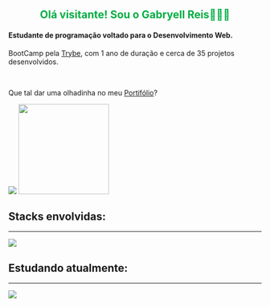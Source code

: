 <h2 style="color:#00ad43;text-align:center" >Olá visitante! Sou o Gabryell Reis👑🇧🇷</h2>

<h4>Estudante de programação voltado para o Desenvolvimento Web.</h4>
<p>BootCamp pela <a href="https://www.betrybe.com/">Trybe</a>, com 1 ano de duração e cerca de 35 projetos desenvolvidos.</p><br>
<p>Que tal dar uma olhadinha no meu <a  target="_blank" href="https://gabryellreis.github.io/">Portifólio</a>?</p>
<picture>
<source 
  srcset="https://github-readme-stats.vercel.app/api?username=GabryellReis&show_icons=true&theme=dark"
  media="(prefers-color-scheme: dark)"
/>
<source
  srcset="https://github-readme-stats.vercel.app/api?username=GabryellReis&show_icons=true"
  media="(prefers-color-scheme: light), (prefers-color-scheme: no-preference)"
/>
<img src="https://github-readme-stats.vercel.app/api?username=GabryellReis&show_icons=true" />
</picture>
<picture>
<img height="180em" src="https://github-readme-stats.vercel.app/api/top-langs/?username=GabryellReis&layout=compact&langs_count=7&theme=dracula"/>
</picture> <br/>
<h2>Stacks envolvidas:</h2>
<hr />
<img src="https://skills.thijs.gg/icons?i=html,css,js,react,mysql,mongodb,nodejs,sequelize,express" />
<h2>Estudando atualmente:</h2>
<hr />
<img src="https://skills.thijs.gg/icons?i=ts,py,firebase,vercel" />
